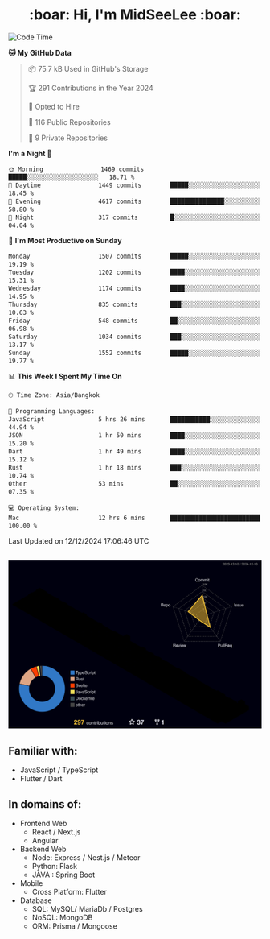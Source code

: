 <h1 align="center"> :boar: Hi, I'm MidSeeLee :boar:</h1>
 
<!--START_SECTION:waka-->
![Code Time](http://img.shields.io/badge/Code%20Time-2%2C285%20hrs%2037%20mins-blue)

**🐱 My GitHub Data** 

> 📦 75.7 kB Used in GitHub's Storage 
 > 
> 🏆 291 Contributions in the Year 2024
 > 
> 💼 Opted to Hire
 > 
> 📜 116 Public Repositories 
 > 
> 🔑 9 Private Repositories 
 > 
**I'm a Night 🦉** 

```text
🌞 Morning                1469 commits        █████░░░░░░░░░░░░░░░░░░░░   18.71 % 
🌆 Daytime                1449 commits        █████░░░░░░░░░░░░░░░░░░░░   18.45 % 
🌃 Evening                4617 commits        ███████████████░░░░░░░░░░   58.80 % 
🌙 Night                  317 commits         █░░░░░░░░░░░░░░░░░░░░░░░░   04.04 % 
```
📅 **I'm Most Productive on Sunday** 

```text
Monday                   1507 commits        █████░░░░░░░░░░░░░░░░░░░░   19.19 % 
Tuesday                  1202 commits        ████░░░░░░░░░░░░░░░░░░░░░   15.31 % 
Wednesday                1174 commits        ████░░░░░░░░░░░░░░░░░░░░░   14.95 % 
Thursday                 835 commits         ███░░░░░░░░░░░░░░░░░░░░░░   10.63 % 
Friday                   548 commits         ██░░░░░░░░░░░░░░░░░░░░░░░   06.98 % 
Saturday                 1034 commits        ███░░░░░░░░░░░░░░░░░░░░░░   13.17 % 
Sunday                   1552 commits        █████░░░░░░░░░░░░░░░░░░░░   19.77 % 
```


📊 **This Week I Spent My Time On** 

```text
🕑︎ Time Zone: Asia/Bangkok

💬 Programming Languages: 
JavaScript               5 hrs 26 mins       ███████████░░░░░░░░░░░░░░   44.94 % 
JSON                     1 hr 50 mins        ████░░░░░░░░░░░░░░░░░░░░░   15.20 % 
Dart                     1 hr 49 mins        ████░░░░░░░░░░░░░░░░░░░░░   15.12 % 
Rust                     1 hr 18 mins        ███░░░░░░░░░░░░░░░░░░░░░░   10.74 % 
Other                    53 mins             ██░░░░░░░░░░░░░░░░░░░░░░░   07.35 % 

💻 Operating System: 
Mac                      12 hrs 6 mins       █████████████████████████   100.00 % 
```


 Last Updated on 12/12/2024 17:06:46 UTC
<!--END_SECTION:waka-->

##

![](./profile-3d-contrib/profile-night-rainbow.svg)

## Familiar with:
- JavaScript / TypeScript
- Flutter / Dart

## In domains of:
- Frontend Web
  - React / Next.js
  - Angular
- Backend Web
  - Node: Express / Nest.js / Meteor
  - Python: Flask
  - JAVA : Spring Boot
- Mobile
  - Cross Platform: Flutter
- Database
  - SQL: MySQL/ MariaDb / Postgres
  - NoSQL: MongoDB
  - ORM: Prisma / Mongoose

